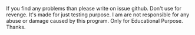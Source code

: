 If you find any problems than please write on issue github. Don't use for revenge. It's made for just testing purpose. I am are not responsible for any abuse or damage caused by this program. Only for Educational Purpose. Thanks.
